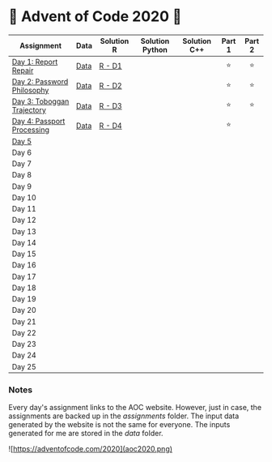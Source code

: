 # 🎄 Advent of Code 2020 🎁

| Assignment | Data | Solution R | Solution Python | Solution C++ | Part 1 | Part 2 |
|-------|---|---|---|---|:-:|:-:|
| [Day 1: Report Repair](https://adventofcode.com/2020/day/1) | [Data](data/day1.txt) | [R - D1](solutionsR/day1.R) |   |   | ⭐ | ⭐ |
| [Day 2: Password Philosophy](https://adventofcode.com/2020/day/2) | [Data](data/day2.txt) | [R - D2](solutionsR/day2.R) |   |   | ⭐ | ⭐ |
| [Day 3: Toboggan Trajectory](https://adventofcode.com/2020/day/3) | [Data](data/day3.txt) | [R - D3](solutionsR/day3.R)  |   |   | ⭐ | ⭐ |
| [Day 4: Passport Processing](https://adventofcode.com/2020/day/4) | [Data](data/day4.txt) | [R - D4](solutionsR/day4.R)  |   |   | ⭐ |   |
| [Day 5](https://adventofcode.com/2020/day/5) |   |   |   |   |   |   |
| Day 6 |   |   |   |   |   |   |
| Day 7 |   |   |   |   |   |   |
| Day 8 |   |   |   |   |   |   |
| Day 9 |   |   |   |   |   |   |
| Day 10 |   |   |   |   |   |   |
| Day 11 |   |   |   |   |   |   |
| Day 12 |   |   |   |   |   |   |
| Day 13 |   |   |   |   |   |   |
| Day 14 |   |   |   |   |   |   |
| Day 15 |   |   |   |   |   |   |
| Day 16 |   |   |   |   |   |   |
| Day 17 |   |   |   |   |   |   |
| Day 18 |   |   |   |   |   |   |
| Day 19 |   |   |   |   |   |   |
| Day 20 |   |   |   |   |   |   |
| Day 21 |   |   |   |   |   |   |
| Day 22 |   |   |   |   |   |   |
| Day 23 |   |   |   |   |   |   |
| Day 24 |   |   |   |   |   |   |
| Day 25 |   |   |   |   |   |   |


### Notes
Every day's assignment links to the AOC website. However, just in case, the assignments are backed up in the *assignments* folder. The input data generated by the website is not the same for everyone. The inputs generated for me are stored in the *data* folder.

![https://adventofcode.com/2020](aoc2020.png)
